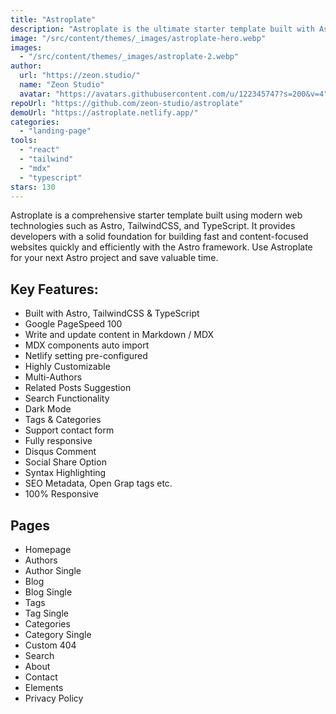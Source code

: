 ```yaml
---
title: "Astroplate"
description: "Astroplate is the ultimate starter template built with Astro, TailwindCSS & TypeScript, providing everything you need to jumpstart your Astro project."
image: "/src/content/themes/_images/astroplate-hero.webp"
images:
  - "/src/content/themes/_images/astroplate-2.webp"
author:
  url: "https://zeon.studio/"
  name: "Zeon Studio"
  avatar: "https://avatars.githubusercontent.com/u/122345747?s=200&v=4"
repoUrl: "https://github.com/zeon-studio/astroplate"
demoUrl: "https://astroplate.netlify.app/"
categories:
  - "landing-page"
tools:
  - "react"
  - "tailwind"
  - "mdx"
  - "typescript"
stars: 130
---
```


<p>
  Astroplate is a comprehensive starter template built using modern web technologies such as Astro,
  TailwindCSS, and TypeScript. It provides developers with a solid foundation for building fast and
  content-focused websites quickly and efficiently with the Astro framework. Use Astroplate for your
  next Astro project and save valuable time.
</p>
<h2>Key Features:</h2>
<ul>
  <li>Built with Astro, TailwindCSS &amp; TypeScript</li>
  <li>Google PageSpeed 100</li>
  <li>Write and update content in Markdown / MDX</li>
  <li>MDX components auto import</li>
  <li>Netlify setting pre-configured</li>
  <li>Highly Customizable</li>
  <li>Multi-Authors</li>
  <li>Related Posts Suggestion</li>
  <li>Search Functionality</li>
  <li>Dark Mode</li>
  <li>Tags &amp; Categories</li>
  <li>Support contact form</li>
  <li>Fully responsive</li>
  <li>Disqus Comment</li>
  <li>Social Share Option</li>
  <li>Syntax Highlighting</li>
  <li>SEO Metadata, Open Grap tags etc.</li>
  <li>100%&nbsp;Responsive</li>
</ul>
<h2>Pages</h2>
<ul>
  <li>Homepage</li>
  <li>Authors</li>
  <li>Author Single</li>
  <li>Blog</li>
  <li>Blog Single</li>
  <li>Tags</li>
  <li>Tag Single</li>
  <li>Categories</li>
  <li>Category Single</li>
  <li>Custom 404</li>
  <li>Search</li>
  <li>About</li>
  <li>Contact</li>
  <li>Elements</li>
  <li>Privacy Policy</li>
</ul>
